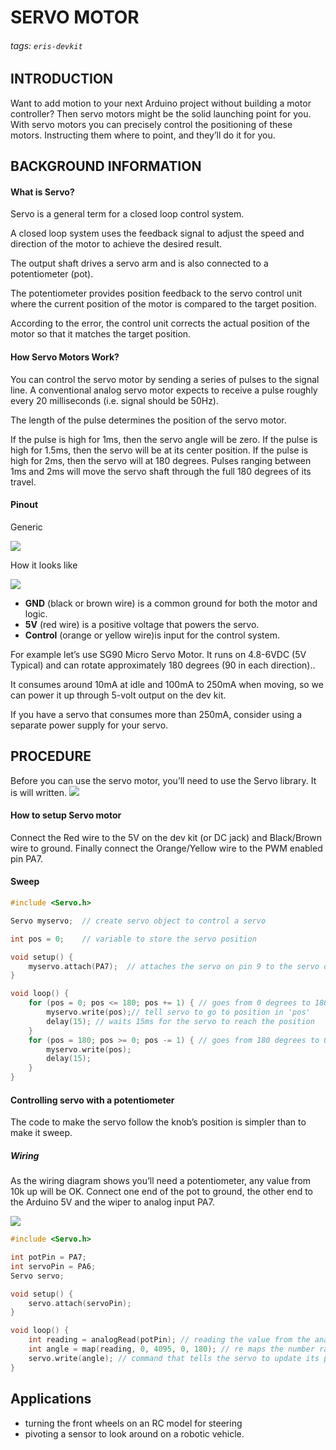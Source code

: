 # SERVO MOTOR
###### tags: `eris-devkit`
## INTRODUCTION
Want to add motion to your next Arduino project without building a motor controller? Then servo motors might be the solid launching point for you. With servo motors you can precisely control the positioning of these motors. Instructing them where to point, and they’ll do it for you.

## BACKGROUND INFORMATION

#### What is Servo?
Servo is a general term for a closed loop control system.

A closed loop system uses the feedback signal to adjust the speed and direction of the motor to achieve the desired result.

The output shaft drives a servo arm and is also connected to a potentiometer (pot).

The potentiometer provides position feedback to the servo control unit where the current position of the motor is compared to the target position.

According to the error, the control unit corrects the actual position of the motor so that it matches the target position.

#### How Servo Motors Work?
You can control the servo motor by sending a series of pulses to the signal line. A conventional analog servo motor expects to receive a pulse roughly every 20 milliseconds (i.e. signal should be 50Hz).

The length of the pulse determines the position of the servo motor.

If the pulse is high for 1ms, then the servo angle will be zero.
If the pulse is high for 1.5ms, then the servo will be at its center position.
If the pulse is high for 2ms, then the servo will at 180 degrees.
Pulses ranging between 1ms and 2ms will move the servo shaft through the full 180 degrees of its travel.

#### Pinout
Generic

![](https://i.imgur.com/4LFDthm.png)

How it looks like

![](https://i.imgur.com/vQtWjqD.jpg)


* **GND** (black or brown wire) is a common ground for both the motor and logic.
* **5V** (red wire) is a positive voltage that powers the servo.
* **Control** (orange or yellow wire)is input for the control system.


For example let’s use SG90 Micro Servo Motor. It runs on 4.8-6VDC (5V Typical) and can rotate approximately 180 degrees (90 in each direction)..

It consumes around 10mA at idle and 100mA to 250mA when moving, so we can power it up through 5-volt output on the dev kit.

If you have a servo that consumes more than 250mA, consider using a separate power supply for your servo.

## PROCEDURE
Before you can use the servo motor, you’ll need to use the Servo library. It is will written.
![](https://i.imgur.com/n7N7OPA.png)

#### How to setup Servo motor
Connect the Red wire to the 5V on the dev kit (or DC jack) and Black/Brown wire to ground. Finally connect the Orange/Yellow wire to the PWM enabled pin PA7.

#### Sweep

```cpp
#include <Servo.h>

Servo myservo;  // create servo object to control a servo

int pos = 0;    // variable to store the servo position

void setup() {
    myservo.attach(PA7);  // attaches the servo on pin 9 to the servo object
}

void loop() {
    for (pos = 0; pos <= 180; pos += 1) { // goes from 0 degrees to 180 degrees in steps of 1 degree
        myservo.write(pos);// tell servo to go to position in 'pos'
        delay(15); // waits 15ms for the servo to reach the position
    }
    for (pos = 180; pos >= 0; pos -= 1) { // goes from 180 degrees to 0 degrees
        myservo.write(pos);
        delay(15);
    }
}

```
#### Controlling servo with a potentiometer
The code to make the servo follow the knob’s position is simpler than to make it sweep.

##### Wiring
As the wiring diagram shows you’ll need a potentiometer, any value from 10k up will be OK. Connect one end of the pot to ground, the other end to the Arduino 5V and the wiper to analog input PA7.

![](https://i.imgur.com/ouVDZkS.jpg)


```cpp
#include <Servo.h>

int potPin = PA7;
int servoPin = PA6;
Servo servo;

void setup() {
    servo.attach(servoPin);
}

void loop() {
    int reading = analogRead(potPin); // reading the value from the analog pin PA7 and gives us values between 0 and 4095
    int angle = map(reading, 0, 4095, 0, 180); // re maps the number range 0-4095 to 0-180 to represent angle in degrees
    servo.write(angle); // command that tells the servo to update its position to the angle selected by the potentiometer.
}
```

## Applications
- turning the front wheels on an RC model for steering
- pivoting a sensor to look around on a robotic vehicle.
